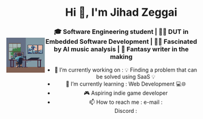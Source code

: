 <div style="display: flex; align-items: center;">
    <img style="float: left;" alt="GIF" src="https://github.com/xaalofficial/xaalofficial/blob/main/mygif.gif" width="20%"/>
    <div style="text-align: center;">
        <h1>Hi 👋, I'm Jihad Zeggai </h1>
        <h3>🎓 Software Engineering student | 👨‍🎓 DUT in Embedded Software Development | 🧠🎶 Fascinated by AI music analysis | 📝 Fantasy writer in the making </h3>
        <ul>
            <li>🔭 I’m currently working on  : 💡 Finding a problem that can be solved using SaaS 💡</li>
            <li>🌱 I’m currently learning : Web Development 💻🌐</li>
            <li>🎮 Aspiring indie game developer</li>
            <li>📫 How to reach me : e-mail :<br> Discord :</li>
        </ul>
    </div>
</div>
